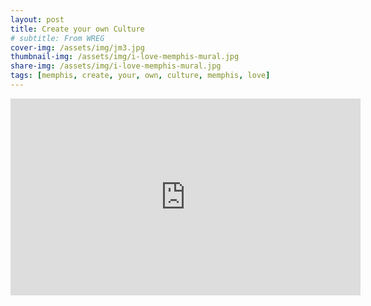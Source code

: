 ```yaml
---
layout: post
title: Create your own Culture
# subtitle: From WREG
cover-img: /assets/img/jm3.jpg
thumbnail-img: /assets/img/i-love-memphis-mural.jpg
share-img: /assets/img/i-love-memphis-mural.jpg
tags: [memphis, create, your, own, culture, memphis, love]
---
```


<iframe width="560" height="315" src="https://www.youtube.com/embed/LFDdd9A56C8" title="YouTube video player" frameborder="0" allow="accelerometer; autoplay; clipboard-write; encrypted-media; gyroscope; picture-in-picture; web-share" allowfullscreen></iframe>